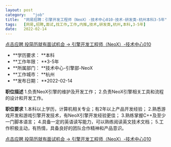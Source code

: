 ```yaml
---
layout:	post
category:	"job"
title:	"网易招聘：引擎开发工程师（NeoX）-技术中心010-技术-研发类-杭州本科3-5年"
tags:	[网易,招聘,面试,找工作,工作,内推,技术,研发类,杭州,本科,3-5年]
date:	2022-02-14
---
```


[点击应聘 投简历就有面试机会 -> 引擎开发工程师（NeoX）-技术中心010](http://mobile.bole.netease.com/bole/boleDetail?id=18445&employeeId=346f03c3cda5f04c&key=all)



- **学历要求： **本科
- **工作年限： **3-5年
- **所属部门： **技术中心-引擎部-NeoX
- **工作城市： **杭州
- **发布日期： **2022-02-14



**职位描述**
1.负责NeoX引擎的维护及开发工作；
2.负责NeoX引擎相关工具和流程的设计和开发工作。



**职位要求**
1.本科以上学历，计算机相关专业；有2年以上产品开发经验；
2.熟悉游戏开发和游戏引擎开发技术，有NeoX引擎开发经验更佳；
3.熟练掌握C++及至少一门脚本语言；
4.具备一定的英语读写能力，可以熟练阅读英文技术文档；
5.工作积极主动，有热情，具备良好的团队合作精神和产品意识。



[点击应聘 投简历就有面试机会 -> 引擎开发工程师（NeoX）-技术中心010](http://mobile.bole.netease.com/bole/boleDetail?id=18445&employeeId=346f03c3cda5f04c&key=all)
